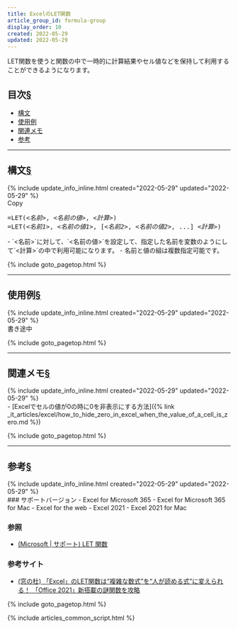 ```yaml
---
title: ExcelのLET関数
article_group_id: formula-group
display_order: 10
created: 2022-05-29
updated: 2022-05-29
---
```

LET関数を使うと関数の中で一時的に計算結果やセル値などを保持して利用することができるようになります。

## <a name="index">目次</a><a class="heading-anchor-permalink" href="#目次">§</a>

<ul id="index_ul">
<li><a href="#構文">構文</a></li>
<li><a href="#使用例">使用例</a></li>
<li><a href="#関連メモ">関連メモ</a></li>
<li><a href="#参考">参考</a></li>
</ul>

* * *
## <a name="構文">構文</a><a class="heading-anchor-permalink" href="#構文">§</a>
<div class="chapter-updated">{% include update_info_inline.html created="2022-05-29" updated="2022-05-29" %}</div>
<div class="code-box-syntax no-title">
<div class="copy-button">Copy</div>
<pre>
=LET(<em>&lt;名前&gt;</em>, <em class="blue">&lt;名前の値&gt;</em>, <em class="orange">&lt;計算&gt;</em>)
=LET(<em>&lt;名前1&gt;</em>, <em class="blue">&lt;名前の値1&gt;</em>, [<em>&lt;名前2&gt;</em>, <em class="blue">&lt;名前の値2&gt;</em>, ...] <em class="orange">&lt;計算&gt;</em>)
</pre>
</div>
- `<名前>`に対して、`<名前の値>`を設定して、指定した名前を変数のようにして`<計算>`の中で利用可能になります。
- 名前と値の組は複数指定可能です。



{% include goto_pagetop.html %}

* * *
## <a name="使用例">使用例</a><a class="heading-anchor-permalink" href="#使用例">§</a>
<div class="chapter-updated">{% include update_info_inline.html created="2022-05-29" updated="2022-05-29" %}</div>
書き途中

{% include goto_pagetop.html %}

* * *
## <a name="関連メモ">関連メモ</a><a class="heading-anchor-permalink" href="#関連メモ">§</a>
<div class="chapter-updated">{% include update_info_inline.html created="2022-05-29" updated="2022-05-29" %}</div>
- [Excelでセルの値が0の時に0を非表示にする方法]({% link _it_articles/excel/how_to_hide_zero_in_excel_when_the_value_of_a_cell_is_zero.md %})

{% include goto_pagetop.html %}

* * *
## <a name="参考">参考</a><a class="heading-anchor-permalink" href="#参考">§</a>
<div class="chapter-updated">{% include update_info_inline.html created="2022-05-29" updated="2022-05-29" %}</div>
### サポートバージョン
- Excel for Microsoft 365
- Excel for Microsoft 365 for Mac
- Excel for the web
- Excel 2021
- Excel 2021 for Mac

### 参照
- [(Microsoft \| サポート) LET 関数](https://support.microsoft.com/ja-jp/office/let-%E9%96%A2%E6%95%B0-34842dd8-b92b-4d3f-b325-b8b8f9908999)

### 参考サイト
- [(窓の杜) 「Excel」のLET関数は“複雑な数式”を“人が読める式”に変えられる！ 「Office 2021」新搭載の謎関数を攻略](https://forest.watch.impress.co.jp/docs/topic/special/1356887.html)

{% include goto_pagetop.html %}

{% include articles_common_script.html %}
